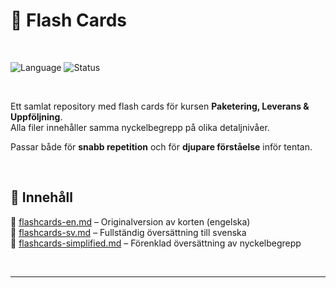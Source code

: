 # 📝 Flash Cards

<br>

![Language](https://img.shields.io/badge/lang-EN%20%7C%20SV-blue)
![Status](https://img.shields.io/badge/status-active-brightgreen)

<br>

Ett samlat repository med flash cards för kursen **Paketering, Leverans & Uppföljning**.  
Alla filer innehåller samma nyckelbegrepp på olika detaljnivåer.  

Passar både för **snabb repetition** och för **djupare förståelse** inför tentan.

<br>



## 📂 Innehåll



 📄 [flashcards-en.md](./1.%20flashcards-en.md) – Originalversion av korten (engelska)  
 📄 [flashcards-sv.md](./2.%20flashcards-sv.md) – Fullständig översättning till svenska  
 📄 [flashcards-simplified.md](./3.%20flashcards-simplified.md) – Förenklad översättning av nyckelbegrepp

<br>

 ---

